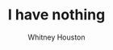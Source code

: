 ---
layout: post
title: I have nothing
author: Whitney Houston
language: "Français"
image:
  artist: whitney-houston.png
---